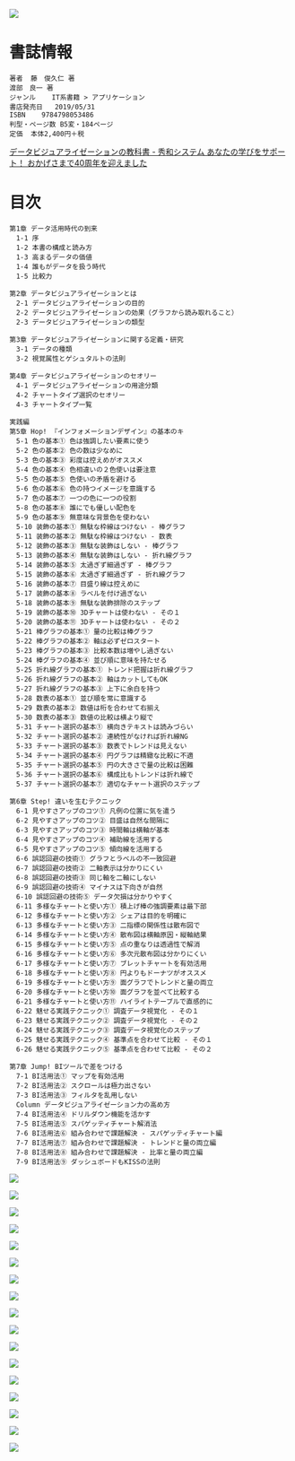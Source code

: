 ![](https://i.gyazo.com/ef7838781ab5d79137c75774a0b1c06a.png)

# 書誌情報

```
著者	藤　俊久仁 著
渡部　良一 著
ジャンル	IT系書籍 > アプリケーション
書店発売日	2019/05/31
ISBN	9784798053486
判型・ページ数	B5変・184ページ
定価	本体2,400円＋税
```

[データビジュアライゼーションの教科書 - 秀和システム あなたの学びをサポート！ おかげさまで40周年を迎えました](https://www.shuwasystem.co.jp/book/9784798053486.html)

# 目次

```
第1章 データ活用時代の到来
　1-1 序
　1-2 本書の構成と読み方
　1-3 高まるデータの価値
　1-4 誰もがデータを扱う時代
　1-5 比較力

第2章 データビジュアライゼーションとは
　2-1 データビジュアライゼーションの目的
　2-2 データビジュアライゼーションの効果（グラフから読み取れること）
　2-3 データビジュアライゼーションの類型

第3章 データビジュアライゼーションに関する定義・研究
　3-1 データの種類
　3-2 視覚属性とゲシュタルトの法則

第4章 データビジュアライゼーションのセオリー
　4-1 データビジュアライゼーションの用途分類
　4-2 チャートタイプ選択のセオリー
　4-3 チャートタイプ一覧

実践編
第5章 Hop! 『インフォメーションデザイン』の基本のキ
　5-1 色の基本① 色は強調したい要素に使う
　5-2 色の基本② 色の数は少なめに
　5-3 色の基本③ 彩度は控えめがオススメ
　5-4 色の基本④ 色相違いの２色使いは要注意
　5-5 色の基本⑤ 色使いの矛盾を避ける
　5-6 色の基本⑥ 色の持つイメージを意識する
　5-7 色の基本⑦ 一つの色に一つの役割
　5-8 色の基本⑧ 誰にでも優しい配色を
　5-9 色の基本⑨ 無意味な背景色を使わない
　5-10 装飾の基本① 無駄な枠線はつけない - 棒グラフ
　5-11 装飾の基本② 無駄な枠線はつけない - 数表
　5-12 装飾の基本③ 無駄な装飾はしない - 棒グラフ
　5-13 装飾の基本④ 無駄な装飾はしない - 折れ線グラフ
　5-14 装飾の基本⑤ 太過ぎず細過ぎず - 棒グラフ
　5-15 装飾の基本⑥ 太過ぎず細過ぎず - 折れ線グラフ
　5-16 装飾の基本⑦ 目盛り線は控えめに
　5-17 装飾の基本⑧ ラベルを付け過ぎない
　5-18 装飾の基本⑨ 無駄な装飾排除のステップ
　5-19 装飾の基本⑩ 3Dチャートは使わない - その１
　5-20 装飾の基本⑪ 3Dチャートは使わない - その２
　5-21 棒グラフの基本① 量の比較は棒グラフ
　5-22 棒グラフの基本② 軸は必ずゼロスタート
　5-23 棒グラフの基本③ 比較本数は増やし過ぎない
　5-24 棒グラフの基本④ 並び順に意味を持たせる
　5-25 折れ線グラフの基本① トレンド把握は折れ線グラフ
　5-26 折れ線グラフの基本② 軸はカットしてもOK
　5-27 折れ線グラフの基本③ 上下に余白を持つ
　5-28 数表の基本① 並び順を常に意識する
　5-29 数表の基本② 数値は桁を合わせて右揃え
　5-30 数表の基本③ 数値の比較は横より縦で
　5-31 チャート選択の基本① 横向きテキストは読みづらい
　5-32 チャート選択の基本② 連続性がなければ折れ線NG
　5-33 チャート選択の基本③ 数表でトレンドは見えない
　5-34 チャート選択の基本④ 円グラフは精緻な比較に不適
　5-35 チャート選択の基本⑤ 円の大きさで量の比較は困難
　5-36 チャート選択の基本⑥ 構成比もトレンドは折れ線で
　5-37 チャート選択の基本⑦ 適切なチャート選択のステップ

第6章 Step! 違いを生むテクニック
　6-1 見やすさアップのコツ① 凡例の位置に気を遣う
　6-2 見やすさアップのコツ② 目盛は自然な間隔に
　6-3 見やすさアップのコツ③ 時間軸は横軸が基本
　6-4 見やすさアップのコツ④ 補助線を活用する
　6-5 見やすさアップのコツ⑤ 傾向線を活用する
　6-6 誤認回避の技術① グラフとラベルの不一致回避
　6-7 誤認回避の技術② 二軸表示は分かりにくい
　6-8 誤認回避の技術③ 同じ軸を二軸にしない
　6-9 誤認回避の技術④ マイナスは下向きが自然
　6-10 誤認回避の技術⑤ データ欠損は分かりやすく
　6-11 多様なチャートと使い方① 積上げ棒の強調要素は最下部
　6-12 多様なチャートと使い方② シェアは目的を明確に
　6-13 多様なチャートと使い方③ 二指標の関係性は散布図で
　6-14 多様なチャートと使い方④ 散布図は横軸原因・縦軸結果
　6-15 多様なチャートと使い方⑤ 点の重なりは透過性で解消
　6-16 多様なチャートと使い方⑥ 多次元散布図は分かりにくい
　6-17 多様なチャートと使い方⑦ ブレットチャートを有効活用
　6-18 多様なチャートと使い方⑧ 円よりもドーナツがオススメ
　6-19 多様なチャートと使い方⑨ 面グラフでトレンドと量の両立
　6-20 多様なチャートと使い方⑩ 面グラフを並べて比較する
　6-21 多様なチャートと使い方⑪ ハイライトテーブルで直感的に
　6-22 魅せる実践テクニック① 調査データ視覚化 - その１
　6-23 魅せる実践テクニック② 調査データ視覚化 - その２
　6-24 魅せる実践テクニック③ 調査データ視覚化のステップ
　6-25 魅せる実践テクニック④ 基準点を合わせて比較 - その１
　6-26 魅せる実践テクニック⑤ 基準点を合わせて比較 - その２

第7章 Jump! BIツールで差をつける
　7-1 BI活用法① マップを有効活用
　7-2 BI活用法② スクロールは極力出さない
　7-3 BI活用法③ フィルタを乱用しない
　Column データビジュアライゼーション力の高め方
　7-4 BI活用法④ ドリルダウン機能を活かす
　7-5 BI活用法⑤ スパゲッティチャート解消法
　7-6 BI活用法⑥ 組み合わせで課題解決 - スパゲッティチャート編
　7-7 BI活用法⑦ 組み合わせで課題解決 - トレンドと量の両立編
　7-8 BI活用法⑧ 組み合わせで課題解決 - 比率と量の両立編
　7-9 BI活用法⑨ ダッシュボードもKISSの法則
```


![](https://i.gyazo.com/58d24ba885fb564c9bec341ed342e434.png)

![](https://i.gyazo.com/37ad3090792eaf592855024a03079355.jpg)


![](https://i.gyazo.com/964ace26bfd11cec5de731a46581802b.jpg)


![](https://i.gyazo.com/a12856f2160762161914b8ecb62257f6.png)


![](https://i.gyazo.com/aca2d6c57fccd2e5024d73461e8e08e1.png)


![](https://i.gyazo.com/66770d4be0e8643187e167ce4e0771c6.png)


![](https://i.gyazo.com/9892823e697eb60fd182971623de3cce.png)


![](https://i.gyazo.com/f12807833f94468b311adc714bfcfff8.jpg)


![](https://i.gyazo.com/0e556e65f184bdc76016773db0da6a91.jpg)


![](https://i.gyazo.com/3b6d7f634a05f0a915d0100e4414d079.png)


![](https://i.gyazo.com/fa18ddcb42e24cf90b3ac1bf42183d3c.png)


![](https://i.gyazo.com/30a57ffb33f21b5a77dc993c77bed717.png)


![](https://i.gyazo.com/80eae5f2deff26dcc7bd6219cfd09f91.png)


![](https://i.gyazo.com/65ce1bd66211ef4909470b988bf28a5a.png)


![](https://i.gyazo.com/568d03a5134cfd81045f34e0e00e8665.png)


![](https://i.gyazo.com/5aaf8afe7dfc9f881a7d25312824d454.jpg)


![](https://i.gyazo.com/117cda666f2127f4c3a9745f45f0b0bd.jpg)



